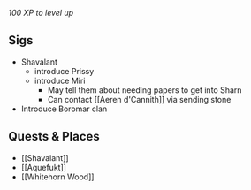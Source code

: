 *100 XP to level up*

## Sigs
- Shavalant
	- introduce Prissy
	- introduce Miri
		- May tell them about needing papers to get into Sharn
		- Can contact [[Aeren d'Cannith]] via sending stone
- Introduce Boromar clan

## Quests & Places
- [[Shavalant]]
- [[Aquefukt]]
- [[Whitehorn Wood]]

